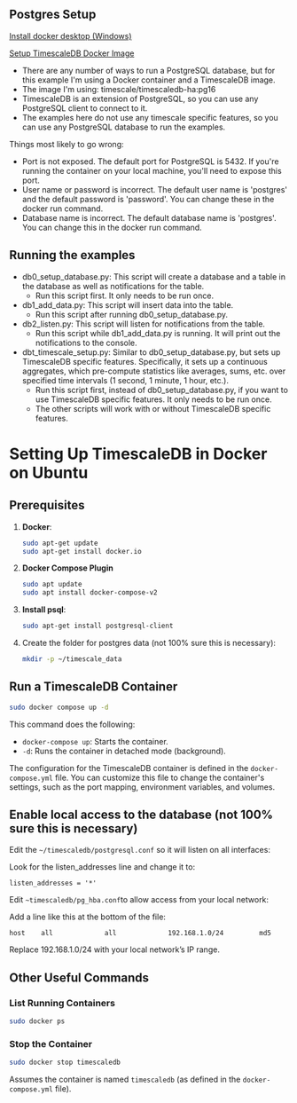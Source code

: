 ## Postgres Setup
[Install docker desktop (Windows)](https://docs.docker.com/desktop/install/windows-install/)

[Setup TimescaleDB Docker Image](https://docs.timescale.com/self-hosted/latest/install/installation-docker/)
- There are any number of ways to run a PostgreSQL database, but for this example I'm using a Docker container and a TimescaleDB image.
- The image I'm using: timescale/timescaledb-ha:pg16
- TimescaleDB is an extension of PostgreSQL, so you can use any PostgreSQL client to connect to it.
- The examples here do not use any timescale specific features, so you can use any PostgreSQL database to run the examples.

Things most likely to go wrong:
- Port is not exposed. The default port for PostgreSQL is 5432. If you're running the container on your local machine, you'll need to expose this port.
- User name or password is incorrect. The default user name is 'postgres' and the default password is 'password'. You can change these in the docker run command.
- Database name is incorrect. The default database name is 'postgres'. You can change this in the docker run command.


## Running the examples
- db0_setup_database.py: This script will create a database and a table in the database as well as notifications for the table.
    - Run this script first. It only needs to be run once.
- db1_add_data.py: This script will insert data into the table.
    - Run this script after running db0_setup_database.py.
- db2_listen.py: This script will listen for notifications from the table.
    - Run this script while db1_add_data.py is running. It will print out the notifications to the console.
- dbt_timescale_setup.py: Similar to db0_setup_database.py, but sets up TimescaleDB specific features. Specifically, it sets up a continuous aggregates, which  pre-compute statistics like averages, sums, etc. over specified time intervals (1 second, 1 minute, 1 hour, etc.).
    - Run this script first, instead of db0_setup_database.py, if you want to use TimescaleDB specific features. It only needs to be run once.
    - The other scripts will work with or without TimescaleDB specific features.


# Setting Up TimescaleDB in Docker on Ubuntu

## Prerequisites
1. **Docker**: 

    ```bash
    sudo apt-get update
    sudo apt-get install docker.io
    ```

2. **Docker Compose Plugin**


    ```bash
    sudo apt update
    sudo apt install docker-compose-v2
    ```

3. **Install psql**:

    ```bash
    sudo apt-get install postgresql-client
    ```

4. Create the folder for postgres data (not 100% sure this is necessary):
    ```bash
    mkdir -p ~/timescale_data
    ```

## Run a TimescaleDB Container
    
```bash
sudo docker compose up -d
```

This command does the following:
- `docker-compose up`: Starts the container.
- `-d`: Runs the container in detached mode (background).

The configuration for the TimescaleDB container is defined in the `docker-compose.yml` file. You can customize this file to change the container's settings, such as the port mapping, environment variables, and volumes.

## Enable local access to the database (not 100% sure this is necessary)
Edit the `~/timescaledb/postgresql.conf` so it will listen on all interfaces:

Look for the listen_addresses line and change it to:
```
listen_addresses = '*'
```

Edit `~timescaledb/pg_hba.conf`to allow access from your local network:

Add a line like this at the bottom of the file:
```
host    all             all             192.168.1.0/24         md5
```

Replace 192.168.1.0/24 with your local network’s IP range.

## Other Useful Commands

### List Running Containers

```bash
sudo docker ps
```

### Stop the Container

```bash
sudo docker stop timescaledb
```

Assumes the container is named `timescaledb` (as defined in the `docker-compose.yml` file).